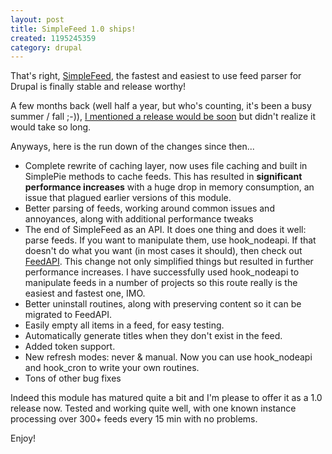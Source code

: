 ```yaml
--- 
layout: post
title: SimpleFeed 1.0 ships!
created: 1195245359
category: drupal
---
```

That's right, <a href="http://drupal.org/project/simplefeed">SimpleFeed</a>, the fastest and easiest to use feed parser for Drupal is finally stable and release worthy!

A few months back (well half a year, but who's counting, it's been a busy summer / fall ;-)), <a href="http://tedserbinski.com/2007/04/19/simplefeed">I mentioned a release would be soon</a> but didn't realize it would take so long.

Anyways, here is the run down of the changes since then...

<ul>
<li>Complete rewrite of caching layer, now uses file caching and built in SimplePie methods to cache feeds. This has resulted in <strong>significant performance increases</strong> with a huge drop in memory consumption, an issue that plagued earlier versions of this module.</li>
<li>Better parsing of feeds, working around common issues and annoyances, along with additional performance tweaks</li>
<li>The end of SimpleFeed as an API. It does one thing and does it well: parse feeds. If you want to manipulate them, use hook_nodeapi. If that doesn't do what you want (in most cases it should), then check out <a href="http://drupal.org/project/feedapi">FeedAPI</a>. This change not only simplified things but resulted in further performance increases. I have successfully used hook_nodeapi to manipulate feeds in a number of projects so this route really is the easiest and fastest one, IMO.</li>
<li>Better uninstall routines, along with preserving content so it can be migrated to FeedAPI.</li>
<li>Easily empty all items in a feed, for easy testing.</li>
<li>Automatically generate titles when they don't exist in the feed.</li>
<li>Added token support.</li>
<li>New refresh modes: never & manual. Now you can use hook_nodeapi and hook_cron to write your own routines.</li>
<li>Tons of other bug fixes</li>
</ul>

Indeed this module has matured quite a bit and I'm please to offer it as a 1.0 release now. Tested and working quite well, with one known instance processing over 300+ feeds every 15 min with no problems.

Enjoy!
